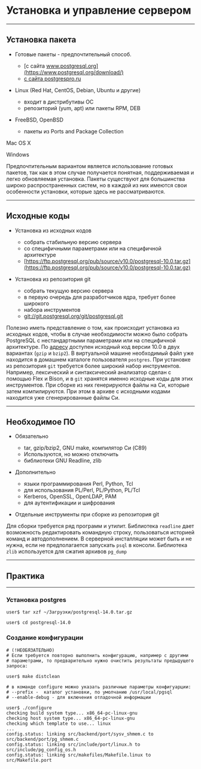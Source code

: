 # Установка и управление сервером
***

## Установка пакета

* Готовые пакеты - предпочтительный способ.
  * [c сайта www.postgresql.org](https://www.postgresql.org/download/)
  * [c сайта postgrespro.ru](https://postgrespro.ru/products/download)
  

* Linux (Red Hat, CentOS, Debian, Ubuntu и другие)
  * входит в дистрибутивы ОС
  * репозиторий (yum, apt) или пакеты RPM, DEB


* FreeBSD, OpenBSD
  * пакеты из Ports and Package Collection

Mac OS X

Windows

Предпочтительным вариантом является использование готовых
пакетов, так как в этом случае получается понятная, поддерживаемая и
легко обновляемая установка.
Пакеты существуют для большинства широко распространенных
систем, но в каждой из них имеются свои особенности установки,
которые здесь не рассматриваются.
***

## Исходные коды

* Установка из исходных кодов
  * собрать стабильную версию сервера
  * со специфичными параметрами или на специфичной архитектуре
  * [https://ftp.postgresql.org/pub/source/v10.0/postgresql-10.0.tar.gz](https://ftp.postgresql.org/pub/source/v10.0/postgresql-10.0.tar.gz)


* Установка из репозитория git
  * собрать текущую версию сервера
  * в первую очередь для разработчиков ядра, требует более широкого
  * набора инструментов
  * [git://git.postgresql.org/git/postgresql.git](git://git.postgresql.org/git/postgresql.git)

Полезно иметь представление о том, как происходит установка из
исходных кодов, чтобы в случае необходимости можно было собрать
PostgreSQL с нестандартными параметрами или на специфичной
архитектуре.
По [адресу](https://www.postgresql.org/ftp/source/v10.0/) доступен
исходный код версии 10.0 в двух вариантах (`gzip` и `bzip2`).
В виртуальной машине необходимый файл уже находится в домашнем
каталоге пользователя `postgres`.
При установке из репозитория `git` требуется более широкий набор
инструментов. Например, лексический и синтаксический анализатор
сделан с помощью Flex и Bison, и в `git` хранятся именно исходные коды
для этих инструментов. При сборке из них генерируются файлы на Си,
которые затем компилируются. При этом в архиве с исходными кодами
находится уже сгенерированные файлы Си.

***
## Необходимое ПО

* Обязательно
  * tar, gzip/bzip2, GNU make, компилятор Си (C89)
  * Используются, но можно отключить
  * библиотеки GNU Readline, zlib
  

* Дополнительно
  * языки программирования Perl, Python, Tcl
  * для использования PL/Perl, PL/Python, PL/Tcl
  * Kerberos, OpenSSL, OpenLDAP, PAM
  * для аутентификации и шифрования
  

* Отдельные инструменты при сборке из репозитория git


Для сборки требуется ряд программ и утилит.
Библиотека `readline` дает возможность редактировать командную
строку, пользоваться историей команд и автодополнением. В серверной
инсталляции может быть и не нужна, если не предполагается запускать
`psql` в консоли.
Библиотека `zlib` используется для сжатия архивов `pg_dump`

*** 
## Практика
***
### Установка postgres
```shell
user$ tar xzf ~/Загрузки/postgresql-14.0.tar.gz

user$ cd postgresql-14.0
```

### Создание конфигурации
```shell
# (!НЕОБЯЗАТЕЛЬНО)
# Если требуется повторно выполнить конфигурацию, например c другими 
# параметрами, то предварительно нужно очистить результаты предыдущего запроса:

user$ make distclean
```

```shell
# в команде configure можно указать различные параметры конфигуарции:
# --prefix -  каталог установки, по умолчанию /usr/local/pgsql
# --enable-debug - для включения отладочной информации

user$ ./configure
checking build system type... x86_64-pc-linux-gnu
checking host system type... x86_64-pc-linux-gnu
checking which template to use... linux
...
config.status: linking src/backend/port/sysv_shmem.c to src/backend/port/pg_shmem.c
config.status: linking src/include/port/linux.h to src/include/pg_config_os.h
config.status: linking src/makefiles/Makefile.linux to src/Makefile.port
```


